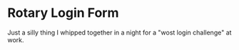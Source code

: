 # Rotary Login Form

Just a silly thing I whipped together in a night for a "wost login challenge" at work.


